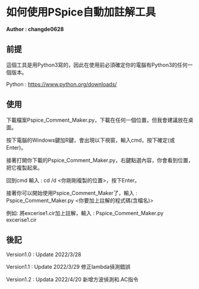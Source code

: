 # 如何使用PSpice自動加註解工具

**Author : changde0628**

## 前提

這個工具是用Python3寫的，因此在使用前必須確定你的電腦有Python3的任何一個版本。

Python : https://www.python.org/downloads/

## 使用

下載檔案Pspice_Comment_Maker.py，下載在任何一個位置，但我會建議放在桌面。

按下電腦的Windows鍵加R鍵，會出現以下視窗，輸入cmd，按下確定(或Enter)。

接著打開你下載的Pspice_Comment_Maker.py，右鍵點選內容，你會看到位置，把它複製起來。

回到cmd 輸入 : cd /d <你剛剛複製的位置>，按下Enter。

接著你可以開始使用Pspice_Comment_Maker了，輸入 : Pspice_Comment_Maker.py <你要加上註解的程式碼(含檔名)>

例如: 將excerise1.cir加上註解，輸入 : Pspice_Comment_Maker.py excerise1.cir

## 後記

Version1.0 : Update 2022/3/28

Version1.1 : Update 2022/3/29 修正lambda偵測錯誤

Version1.2 : Updata 2022/4/20 新增方波偵測和.AC指令

